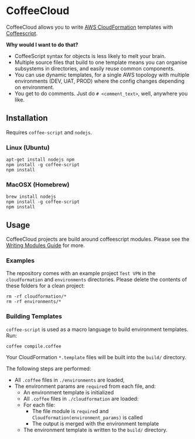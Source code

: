 # CoffeeCloud

CoffeeCloud allows you to write [AWS CloudFormation](https://aws.amazon.com/cloudformation) templates with [Coffeescript](http://coffeescript.org).

**Why would I want to do that?**

* CoffeeScript syntax for objects is less likely to melt your brain.
* Multiple source files that build to one template means you can organise subsystems in directories, and easily reuse common components.
* You can use dynamic templates, for a single AWS topology with multiple environments (DEV, UAT, PROD) where the config changes depending on environment.
* You get to do comments. Just do `# <comment_text>`, well, anywhere you like.

## Installation

Requires `coffee-script` and `nodejs`.

### Linux (Ubuntu)

	apt-get install nodejs npm
	npm install -g coffee-script
	npm install

### MacOSX (Homebrew)

	brew install nodejs
	npm install -g coffee-script
	npm install

## Usage

CoffeeCloud projects are build around coffeescript modules. Please see the [Writing Modules Guide](docs/writing_modules.md) for more.

### Examples

The repository comes with an example project `Test VPN` in the `cloudformation` and `environments` directories. Please delete the contents of these folders for a clean project:

	rm -rf cloudformation/*
	rm -rf environments/*

### Building Templates

`coffee-script` is used as a macro language to build environment templates. Run:

	coffee compile.coffee

Your CloudFormation `*.template` files will be built into the `build/` directory.

The following steps are performed:

* All `.coffee` files in `./environments` are loaded, 
* The environment params are `require`d from each file, and:
	* An environment template is initialized
	* All `.coffee` files in `./cloudformation` are loaded:
	* For each file:
		* The file module is `require`d and `Cloudformation(environment_params)` is called
		* The output is merged with the environment template
	* The environment template is written to the `build/` directory.

	